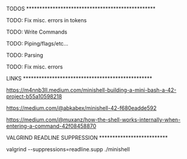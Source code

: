 TODOS *************************************************

TODO: Fix misc. errors in tokens

TODO: Write Commands

TODO: Piping/flags/etc...

TODO: Parsing

TODO: Fix misc. errors

LINKS *************************************************

https://m4nnb3ll.medium.com/minishell-building-a-mini-bash-a-42-project-b55a10598218

https://medium.com/@abkabex/minishell-42-f680eadde592

https://medium.com/@muxanz/how-the-shell-works-internally-when-entering-a-command-42f08458870

VALGRIND READLINE SUPPRESSION **************************

valgrind --suppressions=readline.supp ./minishell
